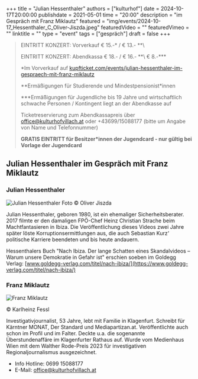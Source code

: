 +++
title = "Julian Hessenthaler"
authors = ["kulturhof"]
date = 2024-10-17T20:00:00
publishdate = 2021-05-01
time = "20:00"
description = "im Gespräch mit Franz Miklautz"
featured = "img/events/2024-10-17_Hessenthaler_C_Oliver-Jiszda.jpeg"
featuredVideo = ""
featuredVimeo = ""
linktitle = ""
type = "event"
tags = ["gespräch"]
draft = false
+++


>EINTRITT KONZERT: Vorverkauf € 15.-\* / € 13.- *\*\
> 
> EINTRITT KONZERT: Abendkassa € 18.- / € 16.- *\*\ € 8.-\*\*\*
>
> \*Im Vorverkauf auf [kupfticket.com/events/julian-hessenthaler-im-gespraech-mit-franz-miklautz](https://kupfticket.com/events/julian-hessenthaler-im-gespraech-mit-franz-miklautz)
>
> \*\*Ermäßigungen für Studierende und Mindestpensionist\*innen
> 
> \*\*\*Ermäßigungen für Jugendliche bis 19 Jahre und wirtschaftlich schwache Personen / Kontingent liegt an der Abendkasse auf
>
> Ticketreservierung zum Abendkassapreis über office@kulturhofvillach.at oder +43699/15088177 (bitte um Angabe von Name und Telefonnummer) 
>
> **GRATIS EINTRITT für Besitzer\*innen der Jugendcard - nur gültig bei Vorlage der Jugendcard**

## Julian Hessenthaler im Gespräch mit Franz Miklautz

### Julian Hessenthaler 

![Julian Hessenthaler](/img/events/2024-10-17_Hessenthaler_C_Oliver-Jiszda.jpeg)
Foto © Oliver Jiszda

Julian Hessenthaler, geboren 1980, ist ein ehemaliger Sicherheitsberater. 2017 filmte er den damaligen FPÖ-Chef Heinz Christian Strache beim Machtfantasieren in Ibiza. Die Veröffentlichung dieses Videos zwei Jahre später löste Korruptionsermittlungen aus, die auch Sebastian Kurz‘ politische Karriere beendeten und bis heute andauern.

Hessenthalers Buch "Nach Ibiza. Der lange Schatten eines Skandalvideos – Warum unsere Demokratie in Gefahr ist" erschien soeben im Goldegg Verlag:
[www.goldegg-verlag.com/titel/nach-ibiza/](https://www.goldegg-verlag.com/titel/nach-ibiza/)

### Franz Miklautz

![Franz Miklautz](/img/events/2024-10-17_FranzMiklautz_c_KarlheinzFessl.png)

© Karlheinz Fessl

Investigativjournalist, 53 Jahre, lebt mit Familie in Klagenfurt.
Schreibt für Kärntner MONAT, Der Standard und Mediapartizan.at. Veröffentlichte auch schon im Profil und im Falter.
Deckte u.a. die sogenannte Überstundenaffäre im Klagenfurter Rathaus auf.
Wurde vom Medienhaus Wien mit dem Walther Rode-Preis 2023 für investigativen Regionaljournalismus ausgezeichnet.


- Info Hotline: 0699 15088177 
- E-Mail: office@kulturhofvillach.at
